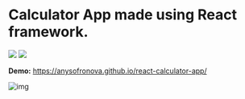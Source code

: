<h1>Calculator App made using React framework.</h1>

<div>
  <img src="https://img.shields.io/badge/react-%23323330.svg?style=for-the-badge&logo=react&logoColor=white">
  <img src="https://img.shields.io/badge/SASS-323330.svg?style=for-the-badge&logo=SASS&logoColor=white">
</div> 

**Demo:** https://anysofronova.github.io/react-calculator-app/   
  
![img](https://i.postimg.cc/T3kmkXrL/localhost-3000.png)
